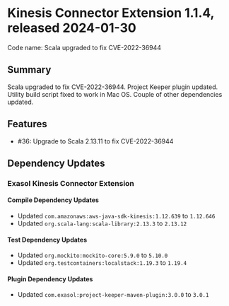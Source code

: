 # Kinesis Connector Extension 1.1.4, released 2024-01-30

Code name: Scala upgraded to fix CVE-2022-36944

## Summary
Scala upgraded to fix CVE-2022-36944. Project Keeper plugin updated. 
Utility build script fixed to work in Mac OS. Couple of other dependencies updated.

## Features

* #36: Upgrade to Scala 2.13.11 to fix CVE-2022-36944

## Dependency Updates

### Exasol Kinesis Connector Extension

#### Compile Dependency Updates

* Updated `com.amazonaws:aws-java-sdk-kinesis:1.12.639` to `1.12.646`
* Updated `org.scala-lang:scala-library:2.13.3` to `2.13.12`

#### Test Dependency Updates

* Updated `org.mockito:mockito-core:5.9.0` to `5.10.0`
* Updated `org.testcontainers:localstack:1.19.3` to `1.19.4`

#### Plugin Dependency Updates

* Updated `com.exasol:project-keeper-maven-plugin:3.0.0` to `3.0.1`
